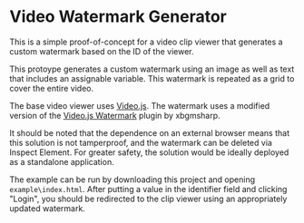 # Video Watermark Generator

This is a simple proof-of-concept for a video clip viewer that generates a custom watermark based on the ID of the viewer.

This protoype generates a custom watermark using an image as well as text that includes an assignable variable. This watermark is repeated as a grid to cover the entire video.  

The base video viewer uses [Video.js](https://github.com/videojs/video.js/).
The watermark uses a modified version of the [Video.js Watermark](https://github.com/xbgmsharp/videojs-watermark) plugin by xbgmsharp.

It should be noted that the dependence on an external browser means that this solution is not tamperproof, and the watermark can be deleted via Inspect Element. For greater safety, the solution would be ideally deployed as a standalone application.

The example can be run by downloading this project and opening `example\index.html`. After putting a value in the identifier field and clicking "Login", you should be redirected to the clip viewer using an appropriately updated watermark.